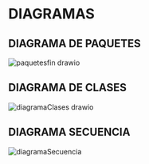 # DIAGRAMAS

## DIAGRAMA DE PAQUETES
![paquetesfin drawio](https://user-images.githubusercontent.com/91564872/166158194-a5d58bc6-48f7-4f18-b273-c4370cd06a7e.png)

## DIAGRAMA DE CLASES
![diagramaClases drawio](https://user-images.githubusercontent.com/95173613/166158080-38290af0-5b33-4175-be43-e43d6cdcddd6.png)

## DIAGRAMA SECUENCIA
![diagramaSecuencia](https://user-images.githubusercontent.com/95173613/166158091-d61f8ab7-5383-4a06-b980-f2fbad92a37c.png)

